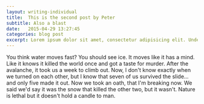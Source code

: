 ```yaml
---
layout: writing-individual
title:  This is the second post by Peter
subtitle: Also a blast
date:   2015-04-29 13:27:45
categories: blog post
excerpt: Lorem ipsum dolor sit amet, consectetur adipisicing elit. Unde fugiat, ab, veniam iste dolores recusandae voluptatem id dolorem beatae dolor culpa iure odit pariatur neque magnam aliquid eius. Neque, tempora!
---
```

You think water moves fast? You should see ice. It moves like it has a mind. Like it knows it killed the world once and got a taste for murder. After the avalanche, it took us a week to climb out. Now, I don't know exactly when we turned on each other, but I know that seven of us survived the slide... and only five made it out. Now we took an oath, that I'm breaking now. We said we'd say it was the snow that killed the other two, but it wasn't. Nature is lethal but it doesn't hold a candle to man.

